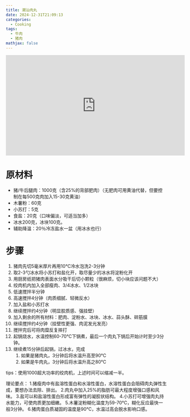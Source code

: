 ```yaml
---
title: 潮汕肉丸
date: 2024-12-31T21:09:13
categories:
  - Cooking
tags:
  - 牛肉
  - 猪肉
mathjax: false
---
```

<iframe width="560" height="315" src="https://www.youtube.com/embed/Wy5WKlQCLoc?si=IkUCya1jryDAACmY" title="YouTube video player" frameborder="0" allow="accelerometer; autoplay; clipboard-write; encrypted-media; gyroscope; picture-in-picture; web-share" referrerpolicy="strict-origin-when-cross-origin" allowfullscreen></iframe>

# 原材料

- 猪/牛后腿肉：1000克（含25%的背部肥肉）（无肥肉可用黄油代替，但要控制在每500克肉加入15-30克黄油）
- 木薯粉：60克
- 小苏打：5克
- 食盐：20克（口味偏淡，可适当加多）
- 冰水200克，冰块100克。
- 辅助降温：20％冷冻盐水一盆（用冰水也行）

# 步骤

1. 猪肉先切5毫米厚片再用10℃冷水泡洗2-3分钟
1. 取2-3勺冰水将小苏打和盐化开，取尽量少的冰水将淀粉化开
1. 用厨房纸把猪肉表面水分吸干后切小颗粒（很麻烦，切小块应该问题不大）
1. 绞肉机内加入全部瘦肉、3/4冰水、1/2冰块
1. 低速搅拌半分钟
1. 高速搅拌4分钟（肉质细腻、轻微反水）
1. 加入盐和小苏打水
1. 继续搅拌约4分钟（明显胶质感、强挂壁）
1. 加入剩余的所有材料：肥肉、淀粉水、冰块、冰水、蒜头酥、碎筋膜
1. 继续搅拌约4分钟（挂壁性更强、肉泥发光发亮）
1. 搅拌完后可将肉糜反复摔打
1. 起锅烧水，水温控制60-70℃下锅煮，最后一个肉丸下锅后开始计时至少3分钟。
1. 继续煮15分钟后起锅，过冰水，完成
   1. 如果是猪肉丸，3分钟后将水温升高至90℃
   1. 如果是牛肉丸，3分钟后将水温升高之80℃

tips：使用1000超大功率的绞肉机，上述时间可以缩减一半。

理论要点： 1.猪瘦肉中有盐溶性蛋白和水溶性蛋白，水溶性蛋白会阻碍肉丸弹性生成，要想办法去除、排出。 2.肉丸中加入25%的脂肪可最大程度增强口感和风味。 3.盐可以和盐溶性蛋白形成富有弹性的凝胶状结构。 4.小苏打可增强肉丸持水能力，可使肉质更加细嫩。 5.木薯淀粉糊化温度为59-70℃，糊化反应最快一般3分钟。 6.猪肉蛋白质凝固的温度是90℃，水温过高会脱水影响口感。
